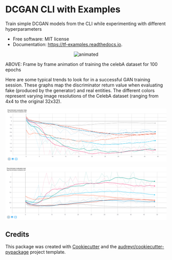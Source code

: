 # DCGAN CLI with Examples

<!-- ![image](https://img.shields.io/pypi/v/tf_examples.svg%0A%20%20%20%20%20:target:%20https://pypi.python.org/pypi/tf_examples)

![image](https://img.shields.io/travis/amjack100/tf_examples.svg%0A%20%20%20%20%20:target:%20https://travis-ci.com/amjack100/tf_examples)

![image](https://readthedocs.org/projects/tf-examples/badge/?version=latest%0A%20%20%20%20%20:target:%20https://tf-examples.readthedocs.io/en/latest/?badge=latest%0A%20%20%20%20%20:alt:%20Documentation%20Status) -->

Train simple DCGAN models from the CLI while experimenting with
different hyperparameters

-   Free software: MIT license
-   Documentation: <https://tf-examples.readthedocs.io>.

<p align="center">
  <img src="result-26-feb-2021.gif" alt="animated" />
</p>

ABOVE: Frame by frame animation of training the celebA dataset for 100 epochs

<!-- ![](result-26-feb-2021.gif) -->

Here are some typical trends to look for in a successful GAN training session. These graphs map the discriminator return value when evaluating fake (produced by the generator) and real entities. The different colors represent varying image resolutions of the CelebA dataset (ranging from 4x4 to the original 32x32).

<p align="center">
  <img src="docs/fake_eval.png" alt="animated" />
</p>
<p align="center">
  <img src="docs/real_eval.png" alt="animated" />
</p>



## Credits

This package was created with
[Cookiecutter](https://github.com/audreyr/cookiecutter) and the
[audreyr/cookiecutter-pypackage](https://github.com/audreyr/cookiecutter-pypackage)
project template.
